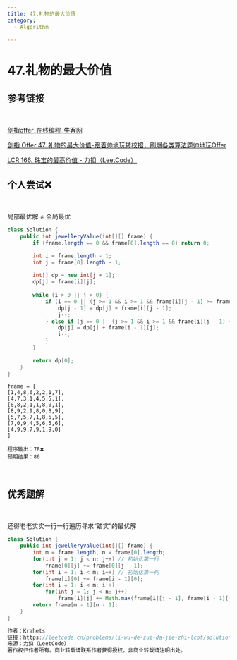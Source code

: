 ```yaml
---
title: 47.礼物的最大价值
category:
  - Algorithm

---
```


# 47.礼物的最大价值

## 参考链接

<br/>

[剑指offer_在线编程_牛客网](https://www.nowcoder.com/exam/oj/ta?page=1&tpId=13&type=265)

[剑指 Offer 47. 礼物的最大价值-跟着帅地玩转校招，刷爆各类算法题帅地玩Offer](https://www.playoffer.cn/596.html)

[LCR 166. 珠宝的最高价值 - 力扣（LeetCode）](https://leetcode.cn/problems/li-wu-de-zui-da-jie-zhi-lcof/)



## 个人尝试❌

<br/>

局部最优解 ≠ 全局最优

```java
class Solution {
    public int jewelleryValue(int[][] frame) {
        if (frame.length == 0 && frame[0].length == 0) return 0;

        int i = frame.length - 1;
        int j = frame[0].length - 1;
        
        int[] dp = new int[j + 1];
        dp[j] = frame[i][j];
        
        while (i > 0 || j > 0) {      
            if (i == 0 || (j >= 1 && i >= 1 && frame[i][j - 1] >= frame[i - 1][j])){
                dp[j - 1] = dp[j] + frame[i][j - 1];
                j--;
            } else if (j == 0 || (j >= 1 && i >= 1 && frame[i][j - 1] < frame[i - 1][j])) {
                dp[j] = dp[j] + frame[i - 1][j];
                i--;
            }
        }
        
        return dp[0];
    }
}
```

```
frame = [
[1,4,8,6,2,2,1,7],
[4,7,3,1,4,5,5,1],
[8,8,2,1,1,8,0,1],
[8,9,2,9,8,0,8,9],
[5,7,5,7,1,8,5,5],
[7,0,9,4,5,6,5,6],
[4,9,9,7,9,1,9,0]
]

程序输出：78❌
预期结果：86
```

<br/>

## 优秀题解

<br/>

还得老老实实一行一行遍历寻求“踏实”的最优解

```java
class Solution {
    public int jewelleryValue(int[][] frame) {
        int m = frame.length, n = frame[0].length;
        for(int j = 1; j < n; j++) // 初始化第一行
            frame[0][j] += frame[0][j - 1];
        for(int i = 1; i < m; i++) // 初始化第一列
            frame[i][0] += frame[i - 1][0];
        for(int i = 1; i < m; i++)
            for(int j = 1; j < n; j++)
                frame[i][j] += Math.max(frame[i][j - 1], frame[i - 1][j]);
        return frame[m - 1][n - 1];
    }
}

作者：Krahets
链接：https://leetcode.cn/problems/li-wu-de-zui-da-jie-zhi-lcof/solutions/181512/mian-shi-ti-47-li-wu-de-zui-da-jie-zhi-dong-tai-gu/
来源：力扣（LeetCode）
著作权归作者所有。商业转载请联系作者获得授权，非商业转载请注明出处。
```





